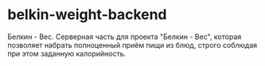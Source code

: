# belkin-weight-backend
Белкин - Вес. Серверная часть для проекта "Белкин - Вес", которая позволяет набрать полноценный приём пищи из блюд, строго соблюдая при этом заданную калорийность.
